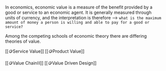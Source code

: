 In economics, economic value is a measure of the benefit provided by a good or service to an economic agent.
It is generally measured through units of currency, and the interpretation is therefore 
-->     `what is the maximum amount of money a person is willing and able to pay for a good or service?`

Among the competing schools of economic theory there are differing theories of value.

[[🪙Service Value]]
[[🪙Product Value]]

[[🪙Value Chain⛓️]]
[[🪙Value Driven Design]]
